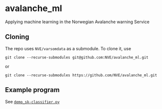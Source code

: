 # avalanche_ml
Applying machine learning in the Norwegian Avalanche warning Service

## Cloning
The repo uses `NVE/varsomdata` as a submodule. To clone it, use

    git clone --recurse-submodules git@github.com:NVE/avalanche_ml.git
or

    git clone --recurse-submodules https://github.com/NVE/avalanche_ml.git

## Example program
See [`demo_sk-classifier.py`](demo_sk-classifier.py)